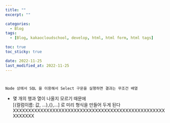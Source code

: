 ```yaml
---
title: ""
excerpt: ""

categories:
  - Blog
tags:
  - [Blog, kakaocloudschool, develop, html, html form, html tags]

toc: true
toc_sticky: true

date: 2022-11-25
last_modified_at: 2022-11-25
---
```


#

`Node 상에서 SQL 을 이용해서 Select 구문을 실행하면 결과는 무조건 배열`

- 몇 개의 행과 열이 나올지 모르기 때문에  
   [{컬럼이름: 값, ...},{},...] 로 미리 형식을 만들어 두게 된다
  XXXXXXXXXXXXXXXXXXXXXXXXXXXXXXXXXXXXXXXXXXXXXXXXXXXXXXXXX
